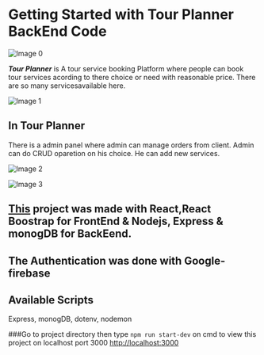 # Getting Started with Tour Planner BackEnd Code

![Image 0](https://i.ibb.co/j5VKy3J/logo.jpg)

**_Tour Planner_** is A tour service booking Platform where people can book tour services acording to there choice or need with reasonable price. There are so many servicesavailable here.

![Image 1](https://i.ibb.co/82cZhRM/screenshot-localhost-3000-2021-11-01-20-35-04.png)

## In Tour Planner

There is a admin panel where admin can manage orders from client. Admin can do CRUD oparetion on his choice. He can add new services.

![ Image 2](https://i.ibb.co/MPD6LDW/screenshot-localhost-3000-2021-11-01-21-10-45.png)

![ Image 3](https://i.ibb.co/BNMxWdx/screenshot-localhost-3000-2021-11-01-21-11-15.png)

## [This](https://travel-website-2d631.web.app/) project was made with React,React Boostrap for FrontEnd & Nodejs, Express & monogDB for BackEend.

## The Authentication was done with Google-firebase

## Available Scripts

Express, monogDB, dotenv, nodemon

###Go to project directory then type `npm run start-dev` on cmd to view this project on localhost port 3000
[http://localhost:3000](http://localhost:3000)
